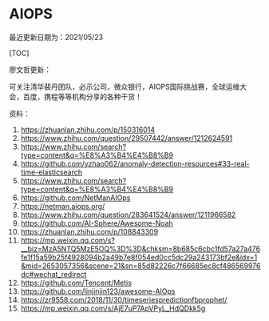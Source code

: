 # AIOPS

最近更新日期为：2021/05/23

[TOC]

廖文哲更新：

可关注清华裴丹团队，必示公司，微众银行，AIOPS国际挑战赛，全球运维大会，百度，携程等等机构分享的各种干货！

资料：

1. https://zhuanlan.zhihu.com/p/150316014
2. https://www.zhihu.com/question/29507442/answer/1212624591
3. https://www.zhihu.com/search?type=content&q=%E8%A3%B4%E4%B8%B9
4. https://github.com/yzhao062/anomaly-detection-resources#33-real-time-elasticsearch
5. https://www.zhihu.com/search?type=content&q=%E8%A3%B4%E4%B8%B9
6. https://github.com/NetManAIOps
7. https://netman.aiops.org/
8. https://www.zhihu.com/question/283641524/answer/1211966582
9. https://github.com/AI-Sphere/Awesome-Noah
10. https://zhuanlan.zhihu.com/p/108843309
11. https://mp.weixin.qq.com/s?__biz=MzA5NTQ5MzE5OQ%3D%3D&chksm=8b685c6cbc1fd57a27a476fe1f15a59b25f4928094b2a49b7e8f054ed0cc5dc29a243173bf2e&idx=1&mid=2653057356&scene=21&sn=85d82226c7f66685ec8cf486569976dc#wechat_redirect
12. https://github.com/Tencent/Metis
13. https://github.com/linjinjin123/awesome-AIOps
14. https://zr9558.com/2018/11/30/timeseriespredictionfbprophet/
15. https://mp.weixin.qq.com/s/AjE7uP7ApVPyL_HdQDkk5g
